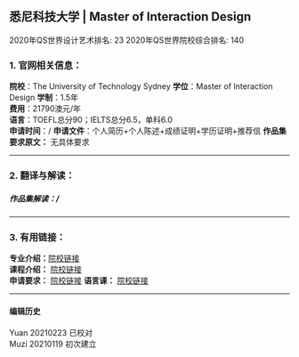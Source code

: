 ## 悉尼科技大学 | Master of Interaction Design

2020年QS世界设计艺术排名: 23
2020年QS世界院校综合排名: 140  

### 1. 官网相关信息：

**院校**：The University of Technology Sydney
**学位**：Master of Interaction Design
**学制**：1.5年  
**费用**：21790澳元/年  
**语言**：TOEFL总分90；IELTS总分6.5，单科6.0  
**申请时间**：/
**申请文件**：个人简历+个人陈述+成绩证明+学历证明+推荐信
**作品集要求原文：** 无具体要求

---

### 2. 翻译与解读：
##### 作品集解读：/

---


### 3. 有用链接：

**专业介绍：**[院校链接](https://www.uts.edu.au/future-students/find-a-course/master-interaction-design)  
**课程介绍：** [院校链接](https://www.uts.edu.au/future-students/find-a-course/master-interaction-design)  
**申请要求：** [院校链接](https://www.uts.edu.au/future-students/find-a-course/master-architecture#fees--international)
**语言课：** [院校链接](https://www.lib.uts.edu.au/help/english-language)


---


#### 编辑历史
Yuan 20210223 已校对  
Muzi 20210119 初次建立
